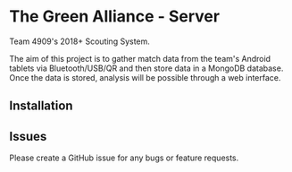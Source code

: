 # The Green Alliance - Server

Team 4909's 2018+ Scouting System.

The aim of this project is to gather match data from the team's Android tablets via Bluetooth/USB/QR and then store data in a MongoDB database. Once the data is stored, analysis will be possible through a web interface.

## Installation

## Issues
Please create a GitHub issue for any bugs or feature requests.